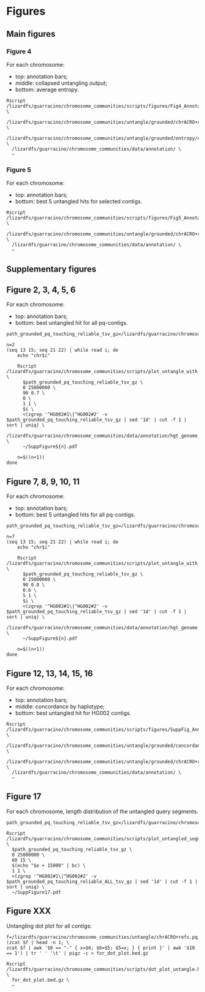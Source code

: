 # Figures

## Main figures

### Figure 4

For each chromosome:
- top: annotation bars;
- middle: collapsed untangling output;
- bottom: average entropy.

```shell
Rscript /lizardfs/guarracino/chromosome_communities/scripts/figures/Fig4_Annotation_CollapsedUntangle_AggregatedEntropy.R \
  /lizardfs/guarracino/chromosome_communities/untangle/grounded/chrACRO+refs.pq_contigs.1kbps.hg002prox.hg002hifi.fa.gz.7ef1ba2.04f1c29.ebc49e1.smooth.final.untangle.chm13#chrACRO.e50000.m1000.grounded.pq_touching.reliable.support.dedup.n1.nref1.tsv.gz \
  /lizardfs/guarracino/chromosome_communities/untangle/grounded/entropy/chrACRO+refs.pq_contigs.1kbps.hg002prox.hg002hifi.fa.gz.7ef1ba2.04f1c29.ebc49e1.smooth.final.untangle.chm13#chrACRO.e50000.m1000.grounded.pq_touching.reliable.entropy.by_contig.n1.nref1.tsv \
  /lizardfs/guarracino/chromosome_communities/data/annotation/ \
  ~
```

### Figure 5

For each chromosome:
- top: annotation bars;
- bottom: best 5 untangled hits for selected contigs.

```shell
Rscript /lizardfs/guarracino/chromosome_communities/scripts/figures/Fig5_Annotation_Untangle5hits.R \
  /lizardfs/guarracino/chromosome_communities/untangle/grounded/chrACRO+refs.pq_contigs.1kbps.hg002prox.hg002hifi.fa.gz.7ef1ba2.04f1c29.ebc49e1.smooth.final.untangle.ALL.e50000.m1000.grounded.pq_touching.reliable.tsv.gz \
  /lizardfs/guarracino/chromosome_communities/data/annotation/ \
  ~
```

## Supplementary figures

## Figure 2, 3, 4, 5, 6

For each chromosome:
- top: annotation bars;
- bottom: best untangled hit for all pq-contigs.

```shell
path_grounded_pq_touching_reliable_tsv_gz=/lizardfs/guarracino/chromosome_communities/untangle/grounded/chrACRO+refs.pq_contigs.1kbps.hg002prox.hg002hifi.fa.gz.7ef1ba2.04f1c29.ebc49e1.smooth.final.untangle.ALL.e50000.m1000.grounded.pq_touching.reliable.tsv.gz

n=2
(seq 13 15; seq 21 22) | while read i; do
    echo "chr$i"
        
    Rscript /lizardfs/guarracino/chromosome_communities/scripts/plot_untangle_with_annotation.R \
      $path_grounded_pq_touching_reliable_tsv_gz \
      0 25000000 \
      90 0.7 \
      0 \
      1 1 \
      $i \
      <(zgrep '^HG002#1\|^HG002#2' -v $path_grounded_pq_touching_reliable_tsv_gz | sed '1d' | cut -f 1 | sort | uniq) \
      /lizardfs/guarracino/chromosome_communities/data/annotation/hgt_genome_euro_chr${i}_0_25Mbp.png \
      ~/SuppFigure${n}.pdf
      
    n=$((n+1))
done
```

## Figure 7, 8, 9, 10, 11

For each chromosome:
- top: annotation bars;
- bottom: best 5 untangled hits for all pq-contigs.

```shell
path_grounded_pq_touching_reliable_tsv_gz=/lizardfs/guarracino/chromosome_communities/untangle/grounded/chrACRO+refs.pq_contigs.1kbps.hg002prox.hg002hifi.fa.gz.7ef1ba2.04f1c29.ebc49e1.smooth.final.untangle.ALL.e50000.m1000.grounded.pq_touching.reliable.tsv.gz

n=7
(seq 13 15; seq 21 22) | while read i; do
    echo "chr$i"
    
    Rscript /lizardfs/guarracino/chromosome_communities/scripts/plot_untangle_with_annotation.R \
      $path_grounded_pq_touching_reliable_tsv_gz \
      0 25000000 \
      90 0.8 \
      0.6 \
      5 1 \
      $i \
      <(zgrep '^HG002#1\|^HG002#2' -v $path_grounded_pq_touching_reliable_tsv_gz | sed '1d' | cut -f 1 | sort | uniq) \
      /lizardfs/guarracino/chromosome_communities/data/annotation/hgt_genome_euro_chr${i}_0_25Mbp.png \
      ~/SuppFigure${n}.pdf
         
    n=$((n+1))
done
```

## Figure 12, 13, 14, 15, 16

For each chromosome:
- top: annotation bars;
- middle: concordance by haplotype;
- bottom: best untangled hit for HG002 contigs.

```shell
Rscript /lizardfs/guarracino/chromosome_communities/scripts/figures/SuppFig_Annotation_Concordance_UntangleBestHit.R \
  /lizardfs/guarracino/chromosome_communities/untangle/grounded/concordance/chrACRO+refs.pq_contigs.1kbps.hg002prox.hg002hifi.fa.gz.7ef1ba2.04f1c29.ebc49e1.smooth.final.untangle.chm13#chrACRO.e50000.m1000.grounded.pq_touching.reliable.concordance.by_haplotype.n1.nref1.tsv \
  /lizardfs/guarracino/chromosome_communities/untangle/grounded/chrACRO+refs.pq_contigs.1kbps.hg002prox.hg002hifi.fa.gz.7ef1ba2.04f1c29.ebc49e1.smooth.final.untangle.ALL.e50000.m1000.grounded.pq_touching.reliable.tsv.gz \
  /lizardfs/guarracino/chromosome_communities/data/annotation/ \
  ~
```

## Figure 17

For each chromosome, length distribution of the untangled query segments.

```shell
path_grounded_pq_touching_reliable_tsv_gz=/lizardfs/guarracino/chromosome_communities/untangle/grounded/chrACRO+refs.pq_contigs.1kbps.hg002prox.hg002hifi.fa.gz.7ef1ba2.04f1c29.ebc49e1.smooth.final.untangle.ALL.e50000.m1000.grounded.pq_touching.reliable.tsv.gz

Rscript /lizardfs/guarracino/chromosome_communities/scripts/plot_untangled_segment_histogram.R \
  $path_grounded_pq_touching_reliable_tsv_gz \
  0 25000000 \
  60 15 \
  $(echo "$e + 15000" | bc) \
  1 1 \
  <(zgrep '^HG002#1\|^HG002#2' -v $path_grounded_pq_touching_reliable_ALL_tsv_gz | sed '1d' | cut -f 1 | sort | uniq) \
  ~/SuppFigure17.pdf
```


## Figure XXX

Untangling dot plot for all contigs:

```shell
f=/lizardfs/guarracino/chromosome_communities/untangle/chrACRO+refs.pq_contigs.1kbps.hg002prox.hg002hifi.fa.gz.7ef1ba2.04f1c29.ebc49e1.smooth.final.untangle.chm13#ACRO.e50000.m1000.j0.n100.fixed.bed.gz
(zcat $f | head -n 1; \
zcat $f | awk '$8 == "-" { x=$6; $6=$5; $5=x; } { print }' | awk '$10 == 1') | tr ' ' '\t' | pigz -c > for_dot_plot.bed.gz

Rscript /lizardfs/guarracino/chromosome_communities/scripts/dot_plot_untangle.R \
  for_dot_plot.bed.gz \
  ~
```